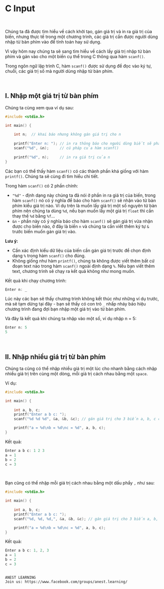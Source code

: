 # C Input

<br />

Chúng ta đã được tìm hiểu về cách khởi tạo, gán giá trị và in ra giá trị của biến, nhưng thực tế trong một chương trình, các giá trị cần được người dùng nhập từ bàn phím vào để tính toán hay sử dụng. 

Vì vậy hôm nay chúng ta sẽ sang tìm hiểu về cách lấy giá trị nhập từ bàn phím và gán vào cho một biến cụ thể trong C thông qua hàm `scanf()`.

Trong ngôn ngữ lập trình C, hàm `scanf()` được sử dụng để đọc vào ký tự, chuỗi, các giá trị số mà người dùng nhập từ bàn phím.

<br />

## I. Nhập một giá trị từ bàn phím

Chúng ta cùng xem qua ví dụ sau:
```c
#include <stdio.h>

int main() {
	
    int n;  // khai báo nhưng không gán giá trị cho n
	
    printf("Enter n: "); // in ra thông báo cho người dùng biết sẽ phải làm gì
    scanf("%d", &n);     // cú pháp của hàm scanf()
	
    printf("%d", n);     // in ra giá trị của n
}
```
Các bạn có thể thấy hàm `scanf()` có các thành phần khá giống với hàm `printf()`. Chúng ta sẽ cùng đi tìm hiểu chi tiết.

Trong hàm `scanf()` có 2 phần chính:

- `"%d"` - định dạng này chúng ta đã nói ở phần in ra giá trị của biến, trong hàm `scanf()` nó có ý nghĩa để báo cho hàm `scanf()` sẽ nhận vào từ bàn phím kiểu giá trị nào. Ví dụ trên là muốn lấy giá trị một số nguyên từ bàn phím nên chúng ta dùng `%d`, nếu bạn muốn lấy một giá trị `float` thì cần thay thế `%d` bằng `%f`...
- `&n` - phần này có ý nghĩa báo cho hàm `scanf()` sẽ gán giá trị vừa nhận được cho biến nào, ở đây là biến `n` và chúng ta cần viết thêm ký tự `&` trước biến muốn gán giá trị vào.

**Lưu ý:**

- Cần xác định kiểu dữ liệu của biến cần gán giá trị trước để chọn định dạng `%` trong hàm `scanf()` cho đúng.
- Không giống như hàm `printf()`, chúng ta không được viết thêm bất cứ đoạn text nào trong hàm `scanf()` ngoài định dạng `%`. Nếu bạn viết thêm text, chương trình sẽ chạy ra kết quả không như mong muốn.

Kết quả khi chạy chương trình:
```c
Enter n: _
```

Lúc này các bạn sẽ thấy chương trình không kết thúc như những ví dụ trước, mà sẽ tạm dừng tại đây - bạn sẽ thấy có con trỏ `_` nhấp nháy báo hiệu chương trình đang đợi bạn nhập một giá trị vào từ bàn phím.

Và đây là kết quả khi chúng ta nhập vào một số, ví dụ nhập n = 5:
```c
Enter n: 5
5
```

<br />

## II. Nhập nhiều giá trị từ bàn phím

Chúng ta cũng có thể nhập nhiều giá trị một lúc cho nhanh bằng cách nhập nhiều giá trị trên cùng một dòng, mỗi giá trị cách nhau bằng một `space`.

Ví dụ:
```c
#include <stdio.h>

int main() {
	
    int a, b, c;
    printf("Enter a b c: ");
    scanf("%d %d %d", &a, &b, &c); // gán giá trị cho 3 biến a, b, c cùng một lần

    printf("a = %d\nb = %d\nc = %d", a, b, c);
}
```

Kết quả:
```c
Enter a b c: 1 2 3
a = 1
b = 2
c = 3
```

<br />

Bạn cũng có thể nhập mỗi giá trị cách nhau bằng một dấu phẩy `,` như sau:
```c
#include <stdio.h>

int main() {
	
    int a, b, c;
    printf("Enter a b c: ");
    scanf("%d, %d, %d,", &a, &b, &c); // gán giá trị cho 3 biến a, b, c cùng một lần

    printf("a = %d\nb = %d\nc = %d", a, b, c);
}
```

Kết quả:
```c
Enter a b c: 1, 2, 3
a = 1
b = 2
c = 3
```

##  

```
ANEST LEARNING
Join us: https://www.facebook.com/groups/anest.learning/
```
